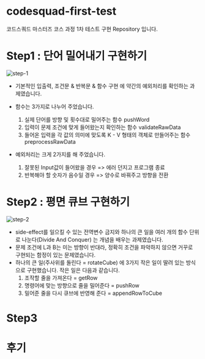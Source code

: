# codesquad-first-test
코드스쿼드 마스터즈 코스 과정 1차 테스트 구현 Repository 입니다.

# Step1 : 단어 밀어내기 구현하기
![step-1](https://user-images.githubusercontent.com/14235802/101314957-fd42d000-389c-11eb-9720-467d81b2edb5.gif)
- 기본적인 입출력, 조건문 & 반복문 & 함수 구현 에 약간의 예외처리를 확인하는 과제였습니다.

- 함수는 3가지로 나누어 주었습니다.
  1. 실제 단어를 방향 및 횟수대로 밀어주는 함수 pushWord
  2. 입력이 문제 조건에 맞게 들어왔는지 확인하는 함수 validateRawData
  3. 들어온 입력을 각 값의 의미에 맞도록 K - V 형태의 객체로 만들어주는 함수 preprocessRawData
  
- 예외처리는 크게 2가지를 해 주었습니다. 
  1. 잘못된 Input값이 들어왔을 경우 => 에러 던지고 프로그램 종료
  2. 반복해야 할 숫자가 음수일 경우 => 양수로 바꿔주고 방향을 전환

# Step2 : 평면 큐브 구현하기
![step-2](https://user-images.githubusercontent.com/14235802/101349130-33e60e00-38d0-11eb-973d-7df6c03d542c.gif)
- side-effect를 일으킬 수 있는 전역변수 금지와 하나의 큰 일을 여러 개의 함수 단위로 나눈다(Divide And Conquer) 는 개념을 배우는 과제였습니다.
- 문제 조건에 L과 B는 미는 방향이 반대라, 정확히 조건을 파악하지 않으면 거꾸로 구현되는 함정이 있는 문제였습니다.
- 하나의 큰 일(주사위를 돌린다 = rotateCube) 에 3가지 작은 일이 딸려 있는 방식으로 구현했습니다. 작은 일은 다음과 같습니다.
  1. 조작할 줄을 가져온다 = getRow
  2. 명령어에 맞는 방향으로 줄을 밀어준다 = pushRow
  3. 밀어준 줄을 다시 큐브에 반영해 준다 = appendRowToCube

# Step3

# 후기
